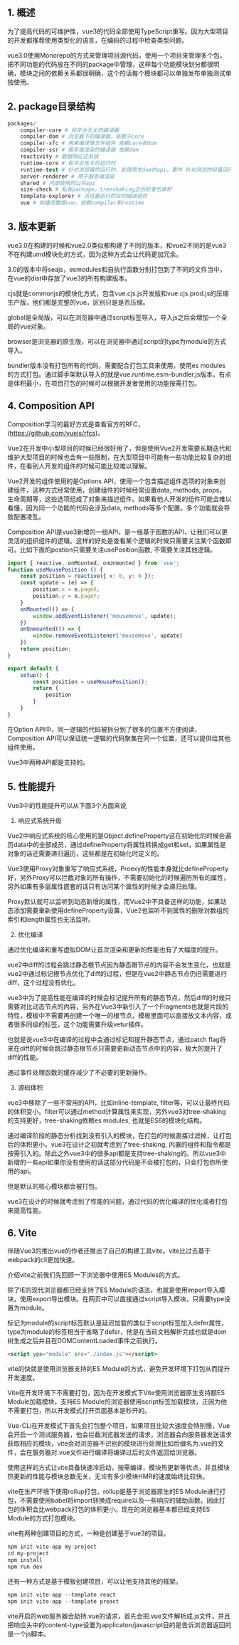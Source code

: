 ## 1. 概述

为了提高代码的可维护性，vue3的代码全部使用TypeScript重写。因为大型项目的开发都推荐使用类型化的语言，在编码的过程中检查类型问题。

vue3.0使用Monorepo的方式来管理项目源代码，使用一个项目来管理多个包，把不同功能的代码放在不同的package中管理，这样每个功能模块划分都很明确，模块之间的依赖关系都很明确，这个的话每个模块都可以单独发布单独测试单独使用。

## 2. package目录结构

```s
packages/
    compiler-core # 和平台无关的编译器
    compiler-dom # 浏览器下的编译器，依赖于core
    compiler-sfc # 用来编译单文件组件 依赖core和dom
    compiler-ssr # 服务端渲染的编译器 依赖dom
    reactivity # 数据响应式系统
    runtime-core # 和平台无关的运行时
    runtime-test # 针对浏览器的运行时，处理原生dom的api，事件 针对测试的轻量运行时，是一颗对象dom树，所以可以运行在所有js环境中
    server-renderer # 用于服务端渲染
    shared # 内部使用的公共api
    size-check # 私有package，treeshaking之后检查包体积
    template-explorer # 浏览器运行的实时编译组件
    vue # 构建完整版vue，依赖compiler和runtime
```

## 3. 版本更新

vue3.0在构建的时候和vue2.0类似都构建了不同的版本，和vue2不同的是vue3不在构建umd模块化的方式，因为这种方式会让代码更加冗余。

3.0的版本中将seajs，esmodules和自执行函数分别打包到了不同的文件当中，在vue的dist中存放了vue3的所有构建版本。

cjs就是commonjs的模块化方式，包含vue.cjs.js开发版和vue.cjs.prod.js的压缩生产版，他们都是完整的vue，区别只是是否压缩。

global是全局版，可以在浏览器中通过script标签导入，导入js之后会增加一个全局的vue对象。

browser是浏览器的原生版，可以在浏览器中通过script的type为module的方式导入。

bundler版本没有打包所有的代码，需要配合打包工具来使用，使用es modules的方式打包。通过脚手架默认导入的就是vue.runtime.esm-bundler.js版本，有点是体积最小，在项目打包的时候可以根据开发者使用的功能按需打包。

## 4. Composition API

Composition学习的最好方式是查看官方的RFC，(https://github.com/vuejs/rfcs)。

Vue2在开发中小型项目的时候已经很好用了，但是使用Vue2开发需要长期迭代和维护大型项目的时候也会有一些限制，在大型项目中可能有一些功能比较复杂的组件，在看别人开发的组件的时候可能比较难以理解。

Vue2开发的组件使用的是Options API，使用一个包含描述组件选项的对象来创建组件，这种方式经常使用，创建组件的时候经常设置data, methods, props，生命周期等，这些选项组成了对象来描述组件。如果看他人开发的组件可能会难以看懂，因为同一个功能的代码会涉及data, methods等多个配置。多个功能就会导致配置凌乱。

Composition API是vue3新增的一组API，是一组基于函数的API，让我们可以更灵活的组织组件的逻辑。这样的好处是查看某个逻辑的时候只需要关注某个函数即可。比如下面的postion只需要关注usePosition函数, 不需要关注其他逻辑。

```js
import { reactive, onMounted, onUnmonted } from 'vue';
function useMousePosition () {
    const position = reactive({ x: 0, y: 0 });
    const update = (e) => {
        position.x = e.pageX;
        position.y = e.pageY;
    }
    onMounted(() => {
        window.addEventListener('mousemove', update);
    })
    onUnmounted(() => {
        window.removeEventListener('mousemove', update)
    })
    return position;
}

export default {
    setup() {
        const position = useMousePosition();
        return {
            position
        }
    }
}
```

在Option API中，同一逻辑的代码被拆分到了很多的位置不方便阅读，Composition API可以保证统一逻辑的代码聚集在同一个位置，还可以提供给其他组件使用。

Vue3中两种API都是支持的。

## 5. 性能提升

Vue3中的性能提升可以从下面3个方面来说

1. 响应式系统升级

Vue2中响应式系统的核心使用的是Object.defineProperty这在初始化的时候会遍历data中的全部成员，通过defineProperty将属性转换成get和set，如果属性是对象的话还需要递归遍历，这些都是在初始化时定义的。

Vue3使用Proxy对象重写了响应式系统，Proexy的性能本身就比defineProperty好，另外Proxy可以拦截对象的所有操作，不需要初始化的时候遍历所有的属性，另外如果有多层属性嵌套的话只有访问某个属性的时候才会递归处理。

Proxy默认就可以监听到动态新增的属性，而Vue2中不具备这样的功能，如果动态添加需要重新使用defineProperty设置，Vue2也监听不到属性的删除对数组的索引和length属性也无法监听。

2. 优化编译

通过优化编译和重写虚拟DOM让首次渲染和更新的性能也有了大幅度的提升。

vue2中diff的过程会跳过静态根节点因为静态跟节点的内容不会发生变化，也就是vue2中通过标记根节点优化了diff的过程，但是在vue2中静态节点仍旧需要进行diff，这个过程没有优化。

vue3中为了提高性能在编译的时候会标记提升所有的静态节点，然后diff的时候只需要对比动态节点的内容，另外在Vue3中新引入了一个Fragments也就是片段的特性，模板中不需要再创建一个唯一的根节点，模板里面可以直接放文本内容，或者很多同级的标签。这个功能需要升级vetur插件。

也就是说vue3中在编译的过程中会通过标记和提升静态节点，通过patch flag将来在diff的时候会跳过静态根节点只需要更新动态节点中的内容，极大的提升了diff的性能。

通过事件处理函数的缓存减少了不必要的更新操作。

3. 源码体积

vue3中移除了一些不常用的API，比如inline-template, filter等，可以让最终代码的体积变小。filter可以通过method计算属性来实现，另外vue3对tree-shaking的支持更好，tree-shaking依赖es modules, 也就是ES6的模块化结构。

通过编译阶段的静态分析找到没有引入的模块，在打包的时候直接过滤掉，让打包后的体积更小。vue3在设计之初就考虑到了tree-shaking, 内置的组件和指令都是按需引入的。除此之外vue3中的很多api都是支持tree-shaking的。所以vue3中新增的一些api如果你没有使用的话这部分代码是不会被打包的，只会打包你所使用的api。

但是默认的核心模块都会被打包。

vue3在设计的时候就考虑到了性能的问题，通过代码的优化编译的优化或者打包来提高性能。

## 6. Vite

伴随Vue3的推出vue的作者还推出了自己的构建工具vite。vite比过去基于webpack的cli更加快速。

介绍vite之前我们先回顾一下浏览器中使用ES Modules的方式。

除了IE的现代浏览器都已经支持了ES Module的语法，也就是使用import导入模块，使用export导出模块。在网页中可以直接通过script导入模块，只需要type设置为module。

标记为module的script标签默认是延迟加载的类似于script标签加入defer属性，type为module的标签相当于省略了defer，他是在当前文档解析完成也就是dom树生成之后并且在DOMContentLoaded事件之前执行。

```html
<script ype="module" src="./index.js"></script>
```

vite的快就是使用浏览器支持的ES Module的方式，避免开发环境下打包从而提升开发速度。

Vite在开发环境下不需要打包，因为在开发模式下Vite使用浏览器原生支持额ES Module加载模块，支持ES Module的浏览器使用script标签加载模块，正因为他不需要打包，所以开发模式打开页面基本是秒开的。

Vue-CLi在开发模式下首先会打包整个项目，如果项目比较大速度会特别慢，Vue会开启一个测试服务器，他会拦截浏览器发送的请求，浏览器会向服务器发送请求获取相应的模块，vite会对浏览器不识别的模块进行处理比如后缀名为.vue的文件，会在服务器对.vue文件进行编译将编译过后的文件返回给浏览器。

使用这样的方式让vite具备快速冷启动，按需编译，模块热更新等优点，并且模块热更新的性能与模块总数无关，无论有多少模块HMR的速度始终比较快。

vite在生产环境下使用rollup打包，rollup是基于浏览器原生的ES Module进行打包，不需要使用babel将import转换成require以及一些响应的辅助函数。因此打包的体积会比webpack打包的体积更小。现在的浏览器基本都已经支持ES Module的方式打包模块。

vite有两种创建项目的方式，一种是创建基于vue3的项目。

```s
npm init vite-app my-project
cd my-project
npm install
npm run dev
```

还有一种方式是基于模板创建项目，可以让他支持其他的框架。

```s
npm init vite-app --template react
npm init vite-app --template preact
```

vite开启的web服务器会劫持.vue的请求，首先会把.vue文件解析成.js文件，并且把响应头中的content-type设置为applicaton/javascript目的是告诉浏览器返回的是一个js脚本。
